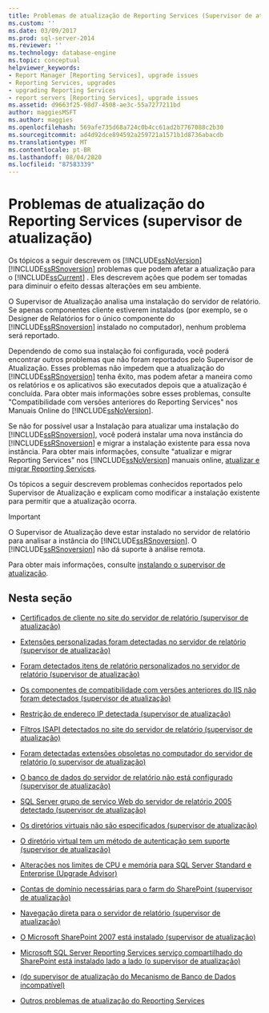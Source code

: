 ```yaml
---
title: Problemas de atualização de Reporting Services (Supervisor de atualização) | Microsoft Docs
ms.custom: ''
ms.date: 03/09/2017
ms.prod: sql-server-2014
ms.reviewer: ''
ms.technology: database-engine
ms.topic: conceptual
helpviewer_keywords:
- Report Manager [Reporting Services], upgrade issues
- Reporting Services, upgrades
- upgrading Reporting Services
- report servers [Reporting Services], upgrade issues
ms.assetid: d9663f25-98d7-4508-ae3c-55a7277211bd
author: maggiesMSFT
ms.author: maggies
ms.openlocfilehash: 569afe735d68a724c0b4cc61ad2b7767088c2b30
ms.sourcegitcommit: ad4d92dce894592a259721a1571b1d8736abacdb
ms.translationtype: MT
ms.contentlocale: pt-BR
ms.lasthandoff: 08/04/2020
ms.locfileid: "87583339"
---
```

# <a name="reporting-services-upgrade-issues-upgrade-advisor"></a>Problemas de atualização do Reporting Services (supervisor de atualização)
  Os tópicos a seguir descrevem os [!INCLUDE[ssNoVersion](../../includes/ssnoversion-md.md)] [!INCLUDE[ssRSnoversion](../../includes/ssrsnoversion-md.md)] problemas que podem afetar a atualização para o [!INCLUDE[ssCurrent](../../includes/sscurrent-md.md)] . Eles descrevem ações que podem ser tomadas para diminuir o efeito dessas alterações em seu ambiente.  
  
 O Supervisor de Atualização analisa uma instalação do servidor de relatório. Se apenas componentes cliente estiverem instalados (por exemplo, se o Designer de Relatórios for o único componente do [!INCLUDE[ssRSnoversion](../../includes/ssrsnoversion-md.md)] instalado no computador), nenhum problema será reportado.  
  
 Dependendo de como sua instalação foi configurada, você poderá encontrar outros problemas que não foram reportados pelo Supervisor de Atualização. Esses problemas não impedem que a atualização do [!INCLUDE[ssRSnoversion](../../includes/ssrsnoversion-md.md)] tenha êxito, mas podem afetar a maneira como os relatórios e os aplicativos são executados depois que a atualização é concluída. Para obter mais informações sobre esses problemas, consulte "Compatibilidade com versões anteriores do Reporting Services" nos Manuais Online do [!INCLUDE[ssNoVersion](../../includes/ssnoversion-md.md)].  
  
 Se não for possível usar a Instalação para atualizar uma instalação do [!INCLUDE[ssRSnoversion](../../includes/ssrsnoversion-md.md)], você poderá instalar uma nova instância do [!INCLUDE[ssRSnoversion](../../includes/ssrsnoversion-md.md)] e migrar a instalação existente para essa nova instância. Para obter mais informações, consulte "atualizar e migrar Reporting Services" nos [!INCLUDE[ssNoVersion](../../includes/ssnoversion-md.md)] manuais online, [atualizar e migrar Reporting Services](../../reporting-services/install-windows/upgrade-and-migrate-reporting-services.md).  
  
 Os tópicos a seguir descrevem problemas conhecidos reportados pelo Supervisor de Atualização e explicam como modificar a instalação existente para permitir que a atualização ocorra.  
  
> [!IMPORTANT]  
>  O Supervisor de Atualização deve estar instalado no servidor de relatório para analisar a instância do [!INCLUDE[ssRSnoversion](../../includes/ssrsnoversion-md.md)]. O [!INCLUDE[ssRSnoversion](../../includes/ssrsnoversion-md.md)] não dá suporte à análise remota.  
>   
>  Para obter mais informações, consulte [instalando o supervisor de atualização](../../../2014/sql-server/install/installing-upgrade-advisor.md).  
  
## <a name="in-this-section"></a>Nesta seção  
  
-   [Certificados de cliente no site do servidor de relatório &#40;supervisor de atualização&#41;](../../../2014/sql-server/install/client-certificates-on-the-report-server-web-site-upgrade-advisor.md)  
  
-   [Extensões personalizadas foram detectadas no servidor de relatório &#40;supervisor de atualização&#41;](../../../2014/sql-server/install/custom-extensions-were-detected-on-the-report-server-upgrade-advisor.md)  
  
-   [Foram detectados itens de relatório personalizados no servidor de relatório &#40;supervisor de atualização&#41;](../../../2014/sql-server/install/custom-report-items-were-detected-on-the-report-server-upgrade-advisor.md)  
  
-   [Os componentes de compatibilidade com versões anteriores do IIS não foram detectados &#40;supervisor de atualização&#41;](../../../2014/sql-server/install/iis-backward-compatibility-components-were-not-detected-upgrade-advisor.md)  
  
-   [Restrição de endereço IP detectada &#40;supervisor de atualização&#41;](../../../2014/sql-server/install/ip-address-restriction-detected-upgrade-advisor.md)  
  
-   [Filtros ISAPI detectados no site do servidor de relatório &#40;supervisor de atualização&#41;](../../../2014/sql-server/install/isapi-filters-detected-on-the-report-server-site-upgrade-advisor.md)  
  
-   [Foram detectadas extensões obsoletas no computador do servidor de relatório &#40;o supervisor de atualização&#41;](../../../2014/sql-server/install/obsolete-extensions-were-detected-on-the-report-server-computer-upgrade-advisor.md)  
  
-   [O banco de dados do servidor de relatório não está configurado &#40;supervisor de atualização&#41;](../../../2014/sql-server/install/report-server-database-is-not-configured-upgrade-advisor.md)  
  
-   [SQL Server grupo de serviço Web do servidor de relatório 2005 detectado &#40;supervisor de atualização&#41;](../../../2014/sql-server/install/sql-server-2005-report-server-web-service-group-detected-upgrade-advisor.md)  
  
-   [Os diretórios virtuais não são especificados &#40;supervisor de atualização&#41;](../../../2014/sql-server/install/virtual-directories-are-unspecified-upgrade-advisor.md)  
  
-   [O diretório virtual tem um método de autenticação sem suporte &#40;supervisor de atualização&#41;](../../../2014/sql-server/install/virtual-directory-has-unsupported-authentication-method-upgrade-advisor.md)  
  
-   [Alterações nos limites de CPU e memória para SQL Server Standard e Enterprise &#40;Upgrade Advisor&#41;](../../../2014/sql-server/install/cpu-memory-limits-changes-sql-server-standard-enterprise-upgrade-advisor.md)  
  
-   [Contas de domínio necessárias para o farm do SharePoint &#40;supervisor de atualização&#41;](../../../2014/sql-server/install/domain-accounts-required-for-sharepoint-farm-upgrade-advisor.md)  
  
-   [Navegação direta para o servidor de relatório &#40;supervisor de atualização&#41;](../../../2014/sql-server/install/direct-browsing-to-report-server-upgrade-advisor.md)  
  
-   [O Microsoft SharePoint 2007 está instalado &#40;supervisor de atualização&#41;](../../../2014/sql-server/install/microsoft-sharepoint-2007-is-installed-upgrade-advisor.md)  
  
-   [Microsoft SQL Server Reporting Services serviço compartilhado do SharePoint está instalado lado a lado &#40;o supervisor de atualização&#41;](../../../2014/sql-server/install/sql-server-reporting-services-sharepoint-shared-service-side-by-side-upgrade-advisor.md)  
  
-   [&#40;do supervisor de atualização do Mecanismo de Banco de Dados incompatível&#41;](../../../2014/sql-server/install/incompatible-database-engine-server-collation-upgrade-advisor.md)  
  
-   [Outros problemas de atualização do Reporting Services](../../../2014/sql-server/install/other-reporting-services-upgrade-issues.md)  
  
  
